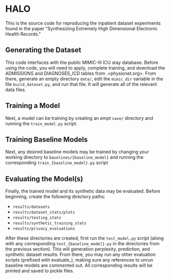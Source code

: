# HALO

This is the source code for reproducing the inpatient dataset experiments found in the paper "Synthesizing Extremely High Dimensional Electronic Health Records."

## Generating the Dataset
This code interfaces with the pubilc MIMIC-III ICU stay database. Before using the code, you will need to apply, complete training, and download the ADMISSIONS and DIAGNOSES_ICD tables from .<physionet.org>. From there, generate an empty directory `data/`, edit the `mimic_dir` variable in the file `build_dataset.py`, and run that file. It will generate all of the relevant data files.

## Training a Model
Next, a model can be training by creating an empt `save/` directory and running the `train_model.py` script.

## Training Baseline Models
Next, any desired baseline models may be trained by changing your working directory to `baselines/{baseline_model}` and running the corresponding `train_{baseline_model}.py` script

## Evaluating the Model(s)
Finally, the trained model and its synthetic data may be evaluated. Before beginning, create the following directory paths:
* `results/datasets`
* `results/dataset_stats/plots`
* `results/testing_stats`
* `results/synthetic_training_stats`
* `results/privacy_evaluations`

After these directories are created, first run the `test_model.py` script (along with any corresponding `test_{baseline_model}.py` in the directories from the previous section). This will generation perplexity, prediction, and synthetic dataset results. From there, you may run any other evaluation scripts (prefixed with evaluate_), making sure any references to unrun baseline models are commented out. All corresponding results will be printed and saved to pickle files.
